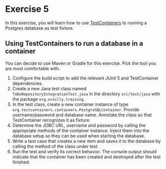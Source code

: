 # Exercise 5

In this exercise, you will learn how to use [TestContainers](https://www.testcontainers.org/) to running a Postgres database as test fixture.

## Using TestContainers to run a database in a container

You can decide to use Maven or Gradle for this exercise. Pick the tool you are most comfortable with.

1. Configure the build script to add the relevant JUnit 5 and TestContainer dependencies.
2. Create a new Java test class named `ToDoRepositoryIntegrationTest.java` in the directory `src/test/java` with the package `org.oreilly.training`.
3. In the test class, create a new container instance of type `org.testcontainers.containers.PostgreSQLContainer`. Provide username/password and database name. Annotate the class so that TestContainer recognizes it as fixture.
4. Determine the JDBC URL, username and password by calling the appropriate methods of the container instance. Inject them into the database setup so they can be used when starting the database.
5. Write a test case that creates a new item and saves it to the database by calling the method of the class under test.
6. Run the test and verify its correct behavior. The console output should indicate that the container has been created and destroyed after the test finished.